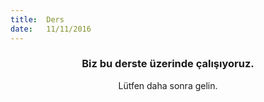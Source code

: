 ```yaml
---
title:  Ders
date:   11/11/2016
---
```


### <center>Biz bu derste üzerinde çalışıyoruz.</center>
<center>Lütfen daha sonra gelin.</center>